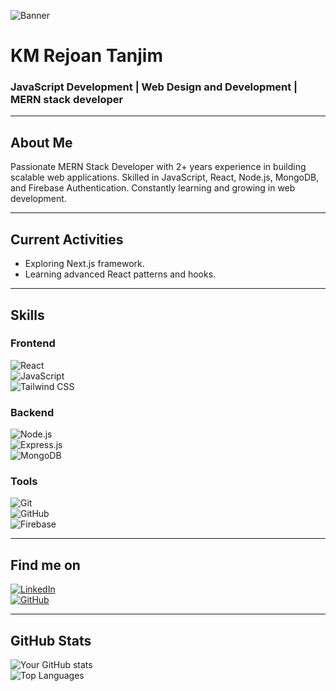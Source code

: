 <!-- Banner Image -->
![Banner](https://i.ibb.co.com/zVxXHgTN/1718210429417.jpg)

# KM Rejoan Tanjim
### JavaScript Development | Web Design and Development | MERN stack developer

---

## About Me
Passionate MERN Stack Developer with 2+ years experience in building scalable web applications. Skilled in JavaScript, React, Node.js, MongoDB, and Firebase Authentication. Constantly learning and growing in web development.

---

## Current Activities
- Exploring Next.js framework.
- Learning advanced React patterns and hooks.

---

## Skills

### Frontend  
![React](https://img.shields.io/badge/React-61DAFB?style=for-the-badge&logo=react&logoColor=black)  
![JavaScript](https://img.shields.io/badge/JavaScript-F7DF1E?style=for-the-badge&logo=javascript&logoColor=black)  
![Tailwind CSS](https://img.shields.io/badge/Tailwind_CSS-38B2AC?style=for-the-badge&logo=tailwind-css&logoColor=white)  

### Backend  
![Node.js](https://img.shields.io/badge/Node.js-339933?style=for-the-badge&logo=node.js&logoColor=white)  
![Express.js](https://img.shields.io/badge/Express.js-000000?style=for-the-badge)  
![MongoDB](https://img.shields.io/badge/MongoDB-47A248?style=for-the-badge&logo=mongodb&logoColor=white)  

### Tools  
![Git](https://img.shields.io/badge/Git-F05032?style=for-the-badge&logo=git&logoColor=white)  
![GitHub](https://img.shields.io/badge/GitHub-181717?style=for-the-badge&logo=github&logoColor=white)  
![Firebase](https://img.shields.io/badge/Firebase-FFCA28?style=for-the-badge&logo=firebase&logoColor=black)  

---

## Find me on  

[![LinkedIn](https://img.shields.io/badge/LinkedIn-0077B5?style=for-the-badge&logo=linkedin&logoColor=white)](https://www.linkedin.com/in/km-rejoan-tanjim)  
[![GitHub](https://img.shields.io/badge/GitHub-181717?style=for-the-badge&logo=github&logoColor=white)](https://github.com/km-rejoan-tanjim)  

---

## GitHub Stats  
![Your GitHub stats](https://github-readme-stats.vercel.app/api?username=km-rejoan-tanjim&show_icons=true&theme=radical)  
![Top Languages](https://github-readme-stats.vercel.app/api/top-langs/?username=km-rejoan-tanjim&layout=compact&theme=radical)
